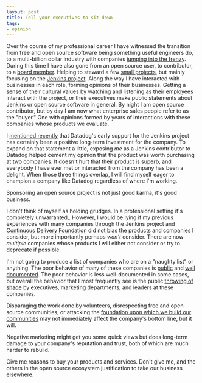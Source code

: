 ```yaml
---
layout: post
title: Tell your executives to sit down
tags:
- opinion
---
```


Over the course of my professional career I have witnessed the transition from
free and open source software being something useful engineers do, to a
multi-billion dollar industry with companies [jumping into the
frenzy](https://kohsuke.org/2019/09/19/open-core-summit-event-report/). During
this time I have also gone from an open source user, to contributor, to a
[board member](https://jenkins.io/blog/2019/09/25/board-elections). Helping to
steward a few [small projects](http://jruby-gradle.org), but mainly focusing on
the [Jenkins project](https://jenkins.io/). Along the way I have interacted
with businesses in each role, forming opinions of their businesses. Getting a
sense of their cultural values by watching and listening as their employees
interact with the project, or their executives make public statements about
Jenkins or open source software in general.  By night I am open source
contributor, but by day I am now what enterprise sales people refer to as the
"buyer." One with opinions formed by years of interactions with these companies
whose products we evaluate.


I [mentioned
recently](https://twitter.com/agentdero/status/1174766277266558976) that
Datadog's early support for the Jenkins project has certainly been a positive
long-term investment for the company. To expand on that statement a little,
exposing _me_ as a Jenkins contributor to Datadog helped cement my opinion that
the product was worth purchasing at two companies. It doesn't hurt that their
product is superb, and everybody I have ever met or interacted from the company
has been a delight. When those three things overlap, I will find myself eager
to champion a company like Datadog regardless of where I'm working.


Sponsoring an open source project is not just good karma, it's good business.


I don't think of myself as holding grudges. In a professional setting it's
completely unwarranted,. However, I would be lying if my previous experiences
with many companies through the Jenkins project and [Continuous Delivery
Foundation](https://cd.foundation/) did not bias the products and companies I
consider, but more importantly perhaps _won't_ consider. There are now
_multiple_ companies whose products I will either not consider or try to
deprecate if possible.

I'm not going to produce a list of companies who are on a "naughty list" or
anything. The poor behavior of many of these companies is
[public](https://en.wikipedia.org/wiki/Jenkins_(software)#History) and [well
documented](https://www.cloudbees.com/blog/gitlabs-confusion). The poor
behavior is less well-documented in some cases, but overall the behavior that I
most frequently see is the public [throwing of
shade](https://www.merriam-webster.com/words-at-play/shade) by executives,
marketing departments, and leaders at these companies.

Disparaging the work done by volunteers, disrespecting free and open source
communities, or attacking the [foundation upon which we build our
communities](https://opensource.org) may not
immediately affect the company's bottom line, but it will.

Negative marketing might get you some quick views but does long-term damage to
your company's reputation and trust, both of which are much harder to rebuild.

Give me reasons to buy your products and services. Don't give me, and the
others in the open source ecosystem justification to take our business
elsewhere.
